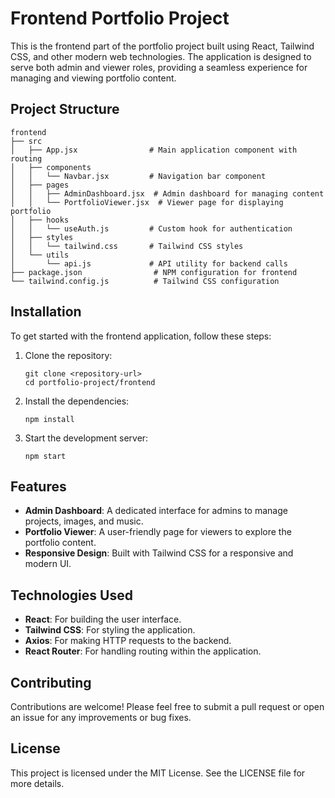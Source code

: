 # Frontend Portfolio Project

This is the frontend part of the portfolio project built using React, Tailwind CSS, and other modern web technologies. The application is designed to serve both admin and viewer roles, providing a seamless experience for managing and viewing portfolio content.

## Project Structure

```
frontend
├── src
│   ├── App.jsx                # Main application component with routing
│   ├── components
│   │   └── Navbar.jsx         # Navigation bar component
│   ├── pages
│   │   ├── AdminDashboard.jsx  # Admin dashboard for managing content
│   │   └── PortfolioViewer.jsx  # Viewer page for displaying portfolio
│   ├── hooks
│   │   └── useAuth.js         # Custom hook for authentication
│   ├── styles
│   │   └── tailwind.css       # Tailwind CSS styles
│   └── utils
│       └── api.js             # API utility for backend calls
├── package.json                # NPM configuration for frontend
└── tailwind.config.js          # Tailwind CSS configuration
```

## Installation

To get started with the frontend application, follow these steps:

1. Clone the repository:
   ```
   git clone <repository-url>
   cd portfolio-project/frontend
   ```

2. Install the dependencies:
   ```
   npm install
   ```

3. Start the development server:
   ```
   npm start
   ```

## Features

- **Admin Dashboard**: A dedicated interface for admins to manage projects, images, and music.
- **Portfolio Viewer**: A user-friendly page for viewers to explore the portfolio content.
- **Responsive Design**: Built with Tailwind CSS for a responsive and modern UI.

## Technologies Used

- **React**: For building the user interface.
- **Tailwind CSS**: For styling the application.
- **Axios**: For making HTTP requests to the backend.
- **React Router**: For handling routing within the application.

## Contributing

Contributions are welcome! Please feel free to submit a pull request or open an issue for any improvements or bug fixes.

## License

This project is licensed under the MIT License. See the LICENSE file for more details.